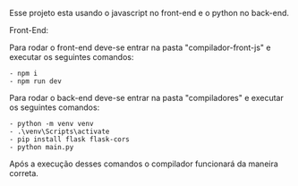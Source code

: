 Esse projeto esta usando o javascript no front-end e o python no back-end.

Front-End:

Para rodar o front-end deve-se entrar na pasta "compilador-front-js" e executar os seguintes comandos:

    - npm i
    - npm run dev

Para rodar o back-end deve-se entrar na pasta "compiladores" e executar os seguintes comandos:

    - python -m venv venv
    - .\venv\Scripts\activate
    - pip install flask flask-cors
    - python main.py

Após a execução desses comandos o compilador funcionará da maneira correta.